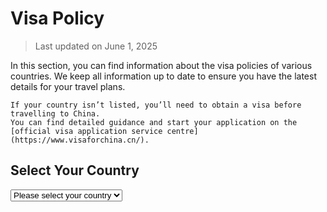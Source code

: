 # Visa Policy

> Last updated on June 1, 2025

In this section, you can find information about the visa policies of various countries.
We keep all information up to date to ensure you have the latest details for your travel plans.

```{important}
If your country isn’t listed, you’ll need to obtain a visa before travelling to China.
You can find detailed guidance and start your application on the [official visa application service centre](https://www.visaforchina.cn/).
```

## Select Your Country

<div id="country-selector-container">
  <select id="country-selector" class="form-select mb-4">
    <option value="" selected disabled>Please select your country</option>
    <!-- Content will be populated dynamically by JavaScript -->
  </select>
  
  <div id="visa-policy-display">
    <!-- Content will be populated here by JavaScript -->
  </div>
</div>

<link rel="stylesheet" href="/_static/css/1_1_visa_policy.css">
<script src="https://cdn.jsdelivr.net/npm/marked/marked.min.js"></script>
<script src="/_static/js/1_1_visa_policy.js"></script>
